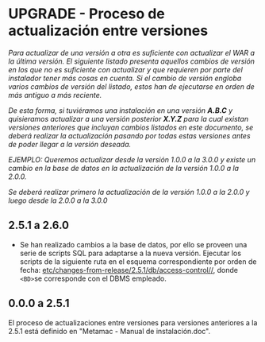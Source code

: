 # UPGRADE - Proceso de actualización entre versiones

*Para actualizar de una versión a otra es suficiente con actualizar el WAR a la última versión. 
El siguiente listado presenta aquellos cambios de versión en los que no es suficiente con actualizar 
y que requieren por parte del instalador tener más cosas en cuenta. Si el cambio de versión engloba 
varios cambios de versión del listado, estos han de ejecutarse en orden de más antiguo a más reciente.*

*De esta forma, si tuviéramos una instalación en una versión **A.B.C** y quisieramos actualizar a una 
versión posterior **X.Y.Z** para la cual existan versiones anteriores que incluyan cambios listados 
en este documento, se deberá realizar la actualización pasando por todas estas versiones antes de 
poder llegar a la versión deseada.*

*EJEMPLO: Queremos actualizar desde la versión 1.0.0 a la 3.0.0 y existe un cambio en la base de 
datos en la actualización de la versión 1.0.0 a la 2.0.0.*

*Se deberá realizar primero la actualización de la versión 1.0.0 a la 2.0.0 y luego desde la 2.0.0 a la 3.0.0*

## 2.5.1 a 2.6.0

- Se han realizado cambios a la base de datos, por ello se proveen una serie de scripts SQL para adaptarse a la nueva versión. 
  Ejecutar los scripts de la siguiente ruta en el esquema correspondiente por orden de fecha: 
  [etc/changes-from-release/2.5.1/db/access-control/<BD>/](etc/changes-from-release/2.5.1/db/access-control/<BD>), donde `<BD>`se corresponde 
  con el DBMS empleado.
  
## 0.0.0 a 2.5.1

El proceso de actualizaciones entre versiones para versiones anteriores a la 2.5.1 está definido en 
"Metamac - Manual de instalación.doc".
